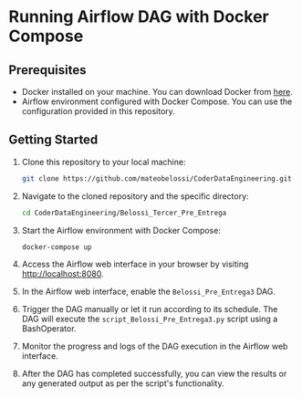 # Running Airflow DAG with Docker Compose

## Prerequisites

- Docker installed on your machine. You can download Docker from [here](https://www.docker.com/get-started).
- Airflow environment configured with Docker Compose. You can use the configuration provided in this repository.

## Getting Started

1. Clone this repository to your local machine:

    ```sh
    git clone https://github.com/mateobelossi/CoderDataEngineering.git
    ```

2. Navigate to the cloned repository and the specific directory:

    ```sh
    cd CoderDataEngineering/Belossi_Tercer_Pre_Entrega
    ```

3. Start the Airflow environment with Docker Compose:

    ```sh
    docker-compose up
    ```

4. Access the Airflow web interface in your browser by visiting [http://localhost:8080](http://localhost:8080).

5. In the Airflow web interface, enable the `Belossi_Pre_Entrega3` DAG.

6. Trigger the DAG manually or let it run according to its schedule. The DAG will execute the `script_Belossi_Pre_Entrega3.py` script using a BashOperator.

7. Monitor the progress and logs of the DAG execution in the Airflow web interface.

8. After the DAG has completed successfully, you can view the results or any generated output as per the script's functionality.
